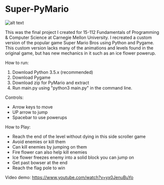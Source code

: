 # Super-PyMario

![alt text](https://i.imgur.com/LrecoCt.png)

This was the final project I created for 15-112 Fundamentals of Programming & Computer Science at Carnegie Mellon University. I recreated a custom version of the popular game Super Mario Bros using Python and Pygame. This custom version lacks many of the animations and levels found in the original game, but has new mechanics in it such as an ice flower powerup. 

How to run:
1. Download Python 3.5.x (recommended)
2. Download Pygame
3. Download zip for PyMario and extract
4. Run main.py using "python3 main.py" in the command line.

Controls:
- Arrow keys to move
- UP arrow to jump
- Spacebar to use powerups

How to Play:
- Reach the end of the level without dying in this side scroller game
- Avoid enemies or kill them
- Can kill enemies by jumping on them 
- Fire flower can also help kill enemies
- Ice flower freezes enemy into a solid block you can jump on
- Get past bowser at the end
- Reach the flag pole to win

Video demo: https://www.youtube.com/watch?v=yx0JenuBuYo
